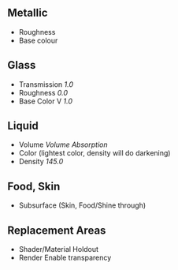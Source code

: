 ## Metallic

* Roughness
* Base colour

## Glass

* Transmission _1.0_
* Roughness _0.0_
* Base Color V _1.0_

## Liquid

* Volume _Volume Absorption_
* Color (lightest color, density will do darkening)
* Density _145.0_

## Food, Skin
* Subsurface (Skin, Food/Shine through)

## Replacement Areas
* Shader/Material Holdout
* Render Enable transparency